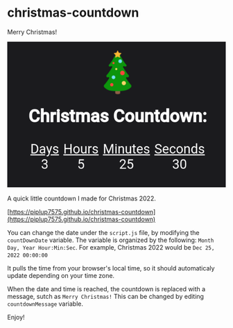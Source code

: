 # christmas-countdown

Merry Christmas!

![screenshot](screenshot.png)

A quick little countdown I made for Christmas 2022.

[https://piplup7575.github.io/christmas-countdown](https://piplup7575.github.io/christmas-countdown)

You can change the date under the `script.js` file, by modifying the `countDownDate` variable.
The variable is organized by the following: `Month Day, Year Hour:Min:Sec`. For example, Christmas 2022 would be `Dec 25, 2022 00:00:00`

It pulls the time from your browser's local time, so it should automaticaly update depending on your time zone.

When the date and time is reached, the countdown is replaced with a message, sutch as `Merry Christmas!` This can be changed by editing `countdownMessage` variable.

Enjoy!